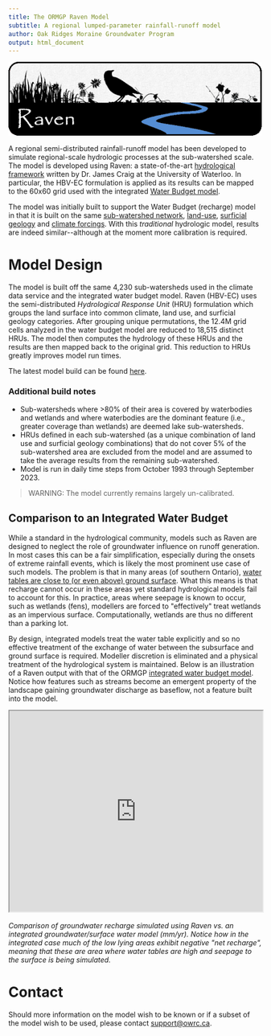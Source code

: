 ```yaml
---
title: The ORMGP Raven Model
subtitle: A regional lumped-parameter rainfall-runoff model
author: Oak Ridges Moraine Groundwater Program
output: html_document
---
```


[![](fig/RavenBannerWide.png)](https://raven.uwaterloo.ca/)

A regional semi-distributed rainfall-runoff model has been developed to simulate regional-scale hydrologic processes at the sub-watershed scale. The model is developed using Raven: a state-of-the-art [hydrological framework](https://raven.uwaterloo.ca/) written by Dr. James Craig at the University of Waterloo. In particular, the HBV-EC formulation is applied as its results can be mapped to the 60x60 grid used with the integrated [Water Budget model](/interpolants/modelling/waterbudgetmodel.html).

The model was initially built to support the Water Budget (recharge) model in that it is built on the same [sub-watershed network](/interpolants/interpolation/subwatershed.html), [land-use](/interpolants/interpolation/landuse.html), [surficial geology](/interpolants/interpolation/surfgeo.html) and [climate forcings](/interpolants/sources/climate-data-service.html). With this *traditional* hydrologic model, results are indeed similar--although at the moment more calibration is required.


# Model Design

The model is built off the same 4,230 sub-watersheds used in the climate data service and the integrated water budget model. Raven (HBV-EC) uses the semi-distributed *Hydrological Response Unit* (HRU) formulation which groups the land surface into common climate, land use, and surficial geology categories. After grouping unique permutations, the 12.4M grid cells analyzed in the water budget model are reduced to 18,515 distinct HRUs. The model then computes the hydrology of these HRUs and the results are then mapped back to the original grid. This reduction to HRUs greatly improves model run times.

The latest model build can be found [here](https://github.com/OWRC/OWRC-Raven).


### Additional build notes

- Sub-watersheds where >80% of their area is covered by waterbodies and wetlands and where waterbodies are the dominant feature (i.e., greater coverage than wetlands) are deemed lake sub-watersheds.
- HRUs defined in each sub-watershed (as a unique combination of land use and surficial geology combinations) that do not cover 5% of the sub-watershed area are excluded from the model and are assumed to take the average results from the remaining sub-watershed.
- Model is run in daily time steps from October 1993 through September 2023.

> WARNING: The model currently remains largely un-calibrated.

## Comparison to an Integrated Water Budget

While a standard in the hydrological community, models such as Raven are designed to neglect the role of groundwater influence on runoff generation. In most cases this can be a fair simplification, especially during the onsets of extreme rainfall events, which is likely the most prominent use case of such models. The problem is that in many areas (of southern Ontario), [water tables are close to (or even above) ground surface](/watertable/). What this means is that recharge cannot occur in these areas yet standard hydrological models fail to account for this. In practice, areas where seepage is known to occur, such as wetlands (fens), modellers are forced to "effectively" treat wetlands as an impervious surface. Computationally, wetlands are thus no different than a parking lot.

By design, integrated models treat the water table explicitly and so no effective treatment of the exchange of water between the subsurface and ground surface is required. Modeller discretion is eliminated and a physical treatment of the hydrological system is maintained. Below is an illustration of a Raven output with that of the ORMGP [integrated water budget model](/interpolants/modelling/waterbudgetmodel.html). Notice how features such as streams become an emergent property of the landscape gaining groundwater discharge as baseflow, not a feature built into the model.

<iframe src="https://golang.oakridgeswater.ca/pages/Raven23WB-compare.html" width="100%" height="400" scrolling="no" allowfullscreen></iframe>

_Comparison of groundwater recharge simulated using Raven vs. an integrated groundwater/surface water model (mm/yr). Notice how in the integrated case much of the low lying areas exhibit negative "net recharge", meaning that these are area where water tables are high and seepage to the surface is being simulated._

# Contact

Should more information on the model wish to be known or if a subset of the model wish to be used, please contact support@owrc.ca.